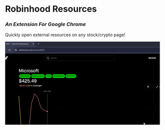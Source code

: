 # **Robinhood Resources**
### _An Extension For Google Chrome_
Quickly open external resources on any stock/crypto page!

![RH Resources Demo](rh-resources-demo.gif)
